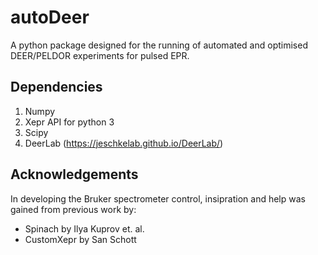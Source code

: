 # autoDeer
A python package designed for the running of automated and optimised DEER/PELDOR experiments for pulsed EPR. 

## Dependencies
1) Numpy
2) Xepr API for python 3
2) Scipy
3) DeerLab (https://jeschkelab.github.io/DeerLab/)

## Acknowledgements 
In developing the Bruker spectrometer control, insipration and help was gained from previous work by:
- Spinach by Ilya Kuprov et. al.
- CustomXepr by San Schott

